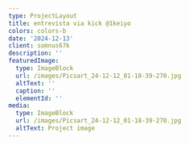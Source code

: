 ```yaml
---
type: ProjectLayout
title: entrevista via kick @1keiyo
colors: colors-b
date: '2024-12-13'
client: somnus67k
description: ''
featuredImage:
  type: ImageBlock
  url: /images/Picsart_24-12-12_01-18-39-270.jpg
  altText: ''
  caption: ''
  elementId: ''
media:
  type: ImageBlock
  url: /images/Picsart_24-12-12_01-18-39-270.jpg
  altText: Project image
---
```

